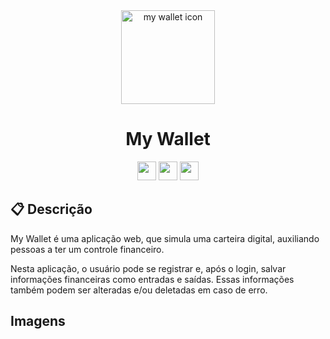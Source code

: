 <div align=center>
<img src="https://cdn-icons-png.flaticon.com/512/855/855279.png" height="150px" alt="my wallet icon"/>
<h1>My Wallet</h1>
</div>

<div align=center>

  <img src="https://img.shields.io/badge/React-20232A?style=for-the-badge&logo=react&logoColor=61DAFB" height="30px"/>
  <img src="https://img.shields.io/badge/styled--components-DB7093?style=for-the-badge&logo=styled-components&logoColor=white" height="30px"/>
  <img src="https://img.shields.io/badge/Axios-706bdf?style=for-the-badge" height="30px"/>

  <!-- badges: https://dev.to/envoy_/150-badges-for-github-pnk#contents -->
</div>

## :clipboard: Descrição

My Wallet é uma aplicação web, que simula uma carteira digital, auxiliando pessoas a ter um controle financeiro. 

Nesta aplicação, o usuário pode se registrar e, após o login, salvar informações financeiras como entradas e saídas. Essas informações também podem ser alteradas e/ou deletadas em caso de erro.

## Imagens